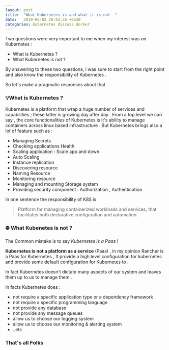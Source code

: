 ```yaml
---
layout: post
title:  "What Kubernetes is and what it is not  "
date:   2019-06-02 20:03:36 +0530
categories: kubernetes discuss docker
---
```

Two questions were very important to me when my interest was on Kubernetes : 

- What is Kubernetes ?
- What Kubernetes is not  ?

By answering to these two questions, i was sure to start from the right point and also know the responsibility of Kubernetes . 

So let's make a pragmatic responses about that . 

### 💡What is Kubernetes ?

Kubernetes is a platform that wrap a huge number of services and capabilities ; these latter is growing day after day . 
From a top level we can say , the core functionalities of Kubernetes  is it's ability to manage containers across linux based infrastructure . 
But Kubernetes brings also a lot of feature such as : 

- Managing Secrets
- Checking applications Health
- Scaling application : Scale app and down
- Auto Scaling
- Instance replication
- Discovering resource
- Naming Resource
- Monitoring resource
- Managing and mounting Storage system
- Providing security component : Authorization , Authentication

In one sentence the responsibility of K8S is 

> Platform for managing containerized workloads and services, that facilitates both declarative configuration and automation.

### ⛔️ What Kubenetes is not ?

The Common mistake is to say  *Kubernetes is a Paas* ! 

**Kubernetes is not a platform as a service** (Paas) , in my opinion  Rancher is a Paas for Kubernetes  , It provide a high level configuration for kubernetes and provide some default configuration for Kubernetes to . 

In fact  Kubernetes doesn't dictate many aspects of our system and leaves them up to us to manage them . 

In facts Kubernetes does  : 

- not require a specific application type or a dependency framework
- not require a specific programming language
- not provide any database
- not provide any message queues
- allow us to choose our logging system
- allow us to choose our monitoring  & alerting system
- ..etc

### That's all Folks
